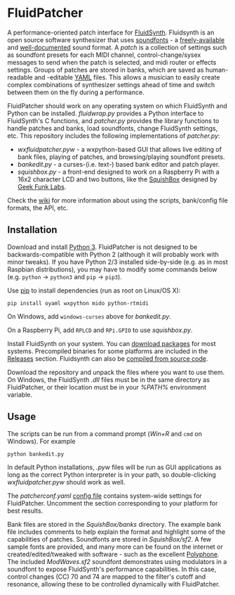 # FluidPatcher
 A performance-oriented patch interface for [FluidSynth](http://www.fluidsynth.org). Fluidsynth is an open source software synthesizer that uses [soundfonts](https://en.wikipedia.org/wiki/SoundFont) - a [freely-available](https://duckduckgo.com/?q=free+soundfonts) and [well-documented](http://www.synthfont.com/sfspec24.pdf) sound format. A *patch* is a collection of settings such as soundfont presets for each MIDI channel, control-change/sysex messages to send when the patch is selected, and midi router or effects settings. Groups of patches are stored in banks, which are saved as human-readable and -editable [YAML](https://yaml.org/) files. This allows a musician to easily create complex combinations of synthesizer settings ahead of time and switch between them on the fly during a performance.

FluidPatcher should work on any operating system on which FluidSynth and Python can be installed. *fluidwrap.py* provides a Python interface to FluidSynth's C functions, and *patcher.py* provides the library functions to handle patches and banks, load soundfonts, change FluidSynth settings, etc. This repository includes the following implementations of *patcher.py*:
- *wxfluidpatcher.pyw* - a wxpython-based GUI that allows live editing of bank files, playing of patches, and browsing/playing soundfont presets.
- *bankedit.py* - a curses-(i.e. text-) based bank editor and patch player.
- *squishbox.py* - a front-end designed to work on a Raspberry Pi with a 16x2 character LCD and two buttons, like the [SquishBox](https://www.tindie.com/products/albedozero/squishbox) designed by [Geek Funk Labs](https://geekfunklabs.com/hardware/).

Check the [wiki](https://github.com/albedozero/fluidpatcher/wiki) for more information about using the scripts, bank/config file formats, the API, etc.

## Installation
Download and install [Python 3](https://python.org). FluidPatcher is not designed to be backwards-compatible with Python 2 (although it will probably work with minor tweaks). If you have Python 2/3 installed side-by-side (e.g. as in most Raspbian distributions), you may have to modify some commands below (e.g. `python` -> `python3` and `pip` -> `pip3`).

Use [pip](http://packaging.python.org/key_projects/#pip) to install dependencies (run as root on Linux/OS X):
```
pip install oyaml wxpython mido python-rtmidi
```
On Windows, add `windows-curses` above for *bankedit.py*.

On a Raspberry Pi, add `RPLCD` and `RPi.GPIO` to use *squishbox.py*.

Install FluidSynth on your system. You can [download packages](https://github.com/FluidSynth/fluidsynth/wiki/Download) for most systems. Precompiled binaries for some platforms are included in the [Releases](https://github.com/albedozero/fluidpatcher/releases) section. Fluidsynth can also be [compiled from source code](https://github.com/FluidSynth/fluidsynth/wiki/BuildingWithCMake).

Download the repository and unpack the files where you want to use them. On Windows, the FluidSynth *.dll* files must be in the same directory as FluidPatcher, or their location must be in your *%PATH%* environment variable.

## Usage
The scripts can be run from a command prompt (*Win+R* and `cmd` on Windows). For example
```
python bankedit.py
```
In default Python installations, *.pyw* files will be run as GUI applications as long as the correct Python interpreter is in your path, so double-clicking *wxfluidpatcher.pyw* should work as well.

The *patcherconf.yaml* [config file](https://github.com/albedozero/fluidpatcher/wiki/Config-Files) contains system-wide settings for FluidPatcher. Uncomment the section corresponding to your platform for best results.

Bank files are stored in the *SquishBox/banks* directory. The example bank file includes comments to help explain the format and highlight some of the capabilities of patches. Soundfonts are stored in *SquishBox/sf2*. A few sample fonts are provided, and many more can be found on the internet or created/edited/tweaked with software - such as the excellent [Polyphone](https://www.polyphone-soundfonts.com/). The included *ModWaves.sf2* soundfont demonstrates using modulators in a soundfont to expose FluidSynth's performance capabilities. In this case, control changes (CC) 70 and 74 are mapped to the filter's cutoff and resonance, allowing these to be controlled dynamically with FluidPatcher.